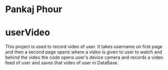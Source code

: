 # Pankaj Phour

# userVideo
This project is used to record video of user. It takes username on first page and then a second page opens where a video is given to user to watch and behind the video the code opens user's device camera and records a video feed of user and saves that video of user in DataBase.
